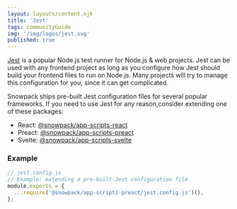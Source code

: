 ```yaml
---
layout: layouts/content.njk
title: 'Jest'
tags: communityGuide
img: '/img/logos/jest.svg'
published: true
---
```


[Jest](https://jestjs.io/) is a popular Node.js test runner for Node.js & web projects. Jest can be used with any frontend project as long as you configure how Jest should build your frontend files to run on Node.js. Many projects will try to manage this configuration for you, since it can get complicated.

Snowpack ships pre-built Jest configuration files for several popular frameworks. If you need to use Jest for any reason,consider extending one of these packages:

- React: [@snowpack/app-scripts-react](https://www.npmjs.com/package/@snowpack/app-scripts-react)
- Preact: [@snowpack/app-scripts-preact](https://www.npmjs.com/package/@snowpack/app-scripts-preact)
- Svelte: [@snowpack/app-scripts-svelte](https://www.npmjs.com/package/@snowpack/app-scripts-svelte)

### Example

```js
// jest.config.js
// Example: extending a pre-built Jest configuration file
module.exports = {
  ...require('@snowpack/app-scripts-preact/jest.config.js')(),
};
```
